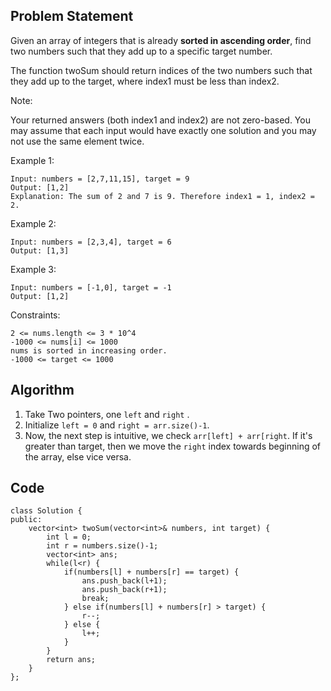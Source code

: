 ## Problem Statement

Given an array of integers that is already **sorted in ascending order**, find two numbers such that they add up to a specific target number.

The function twoSum should return indices of the two numbers such that they add up to the target, where index1 must be less than index2.

Note:

Your returned answers (both index1 and index2) are not zero-based.
You may assume that each input would have exactly one solution and you may not use the same element twice.
 

Example 1:

```
Input: numbers = [2,7,11,15], target = 9
Output: [1,2]
Explanation: The sum of 2 and 7 is 9. Therefore index1 = 1, index2 = 2.
```

Example 2:

```
Input: numbers = [2,3,4], target = 6
Output: [1,3]
```

Example 3:

```
Input: numbers = [-1,0], target = -1
Output: [1,2]
```
 

Constraints:

```
2 <= nums.length <= 3 * 10^4
-1000 <= nums[i] <= 1000
nums is sorted in increasing order.
-1000 <= target <= 1000
```

## Algorithm

1. Take Two pointers, one `left` and `right` . 
2. Initialize `left = 0` and `right = arr.size()-1`.
3. Now, the next step is intuitive, we check `arr[left] + arr[right`. If it's greater than target, then we move the `right` index towards beginning of the array, else vice versa.

## Code 

```
class Solution {
public:
    vector<int> twoSum(vector<int>& numbers, int target) {
        int l = 0;
        int r = numbers.size()-1;
        vector<int> ans;
        while(l<r) {
            if(numbers[l] + numbers[r] == target) {
                ans.push_back(l+1);
                ans.push_back(r+1);
                break;
            } else if(numbers[l] + numbers[r] > target) {
                r--;
            } else {
                l++;
            }
        }
        return ans;
    }
};
```